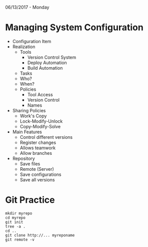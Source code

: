 06/13/2017 - Monday

# Managing System Configuration

* Configuration Item
* Realization
	* Tools
		* Version Control System
		* Deploy Automation
		* Build Automation
	* Tasks
	* Who?
	* When?
	* Policies
		* Tool Access
		* Version Control
		* Names
* Sharing Policies
	* Work's Copy
	* Lock-Modify-Unlock
	* Copy-Modify-Solve
* Main Features
	* Control different versions
	* Register changes
	* Allows teamwork
	* Allow branches
* Repository
	* Save files
	* Remote (Server)
	* Save configurations
	* Save all versions

# Git Practice

```{r, engine='bash', count_lines}
mkdir myrepo
cd myrepo
git init
tree -a .
cd ..
git clone http://... myreponame
git remote -v
```
